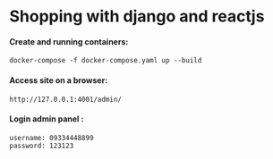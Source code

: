 # Shopping with django and reactjs


#### Create and running containers:
```
docker-compose -f docker-compose.yaml up --build
```

#### Access site on a browser:
```
http://127.0.0.1:4001/admin/
```

#### Login admin panel :
```
username: 09334448899
password: 123123
```